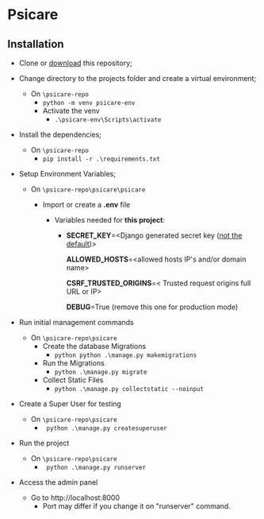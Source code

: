 # Psicare
## Installation

- Clone or [download](https://github.com/Iah-Uch/psicare/archive/refs/heads/main.zip) this repository;

- Change directory to the projects folder and create a virtual environment;
  - On `\psicare-repo`
    - `python -m venv psicare-env`
    - Activate the venv
      - `.\psicare-env\Scripts\activate`

- Install the dependencies;
  - On `\psicare-repo`
    - `pip install -r .\requirements.txt`

- Setup Environment Variables;

  - On `\psicare-repo\psicare\psicare`

    - Import or create a **.env** file

      - Variables needed for **this project**:

        - **SECRET_KEY**=<Django generated secret key ([not the default](https://humberto.io/blog/tldr-generate-django-secret-key/))>

          **ALLOWED_HOSTS**=<allowed hosts IP's and/or domain name>

          **CSRF_TRUSTED_ORIGINS**=< Trusted request origins full URL or IP>

          **DEBUG**=True (remove this one for production mode)

- Run initial management commands

  - On `\psicare-repo\psicare`
    - Create the database Migrations
      - `python python .\manage.py makemigrations` 
    - Run the Migrations
      - `python .\manage.py migrate`
    - Collect Static Files
      - `python .\manage.py collectstatic --noinput`

- Create a Super User for testing
  - On `\psicare-repo\psicare`
    - ` python .\manage.py createsuperuser` 

- Run the project
  - On `\psicare-repo\psicare`
    - ` python .\manage.py runserver`
- Access the admin panel
  - Go to http://localhost:8000
    - Port may differ if you change it on "runserver" command.
